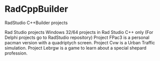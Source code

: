 # RadCppBuilder
RadStudio C++Builder projects

Rad Studio projects Windows 32/64 projects in Rad Studio C++ only (For Delphi projects go to RadStudio repository)
Project FPac3 is a personal pacman version with a quadriptych screen.
Project Cvw is a Urban Traffic simulation.
Project Lebrgw is a game to learn about a special shepard profession.
